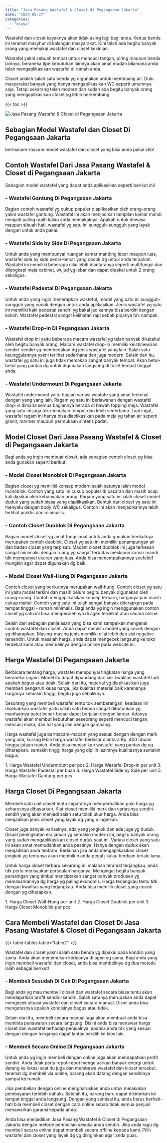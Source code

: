 ```yaml
---
title: "Jasa Pasang Wastafel & Closet di Pegangsaan Jakarta"
date: "2024-05-27"
categories: 
  - "biaya"
---
```


Wastafel dan closet kayaknya akan tidak asing lagi bagi anda. Kedua benda ini teramat masyhur di kalangan masyarakat. Kini telah ada begitu banyak orang yang memakai wastafel dan closet kekinian.

Wastafel yakni sebuah tempat untuk mencuci tangan, piring maupun benda lainnya. beraneka tipe kebutuhan lainnya akan amat mudah bilamana anda telah mengaplikasikan wastafel di rumah anda.

Closet adalah salah satu benda yg digunakan untuk membuang air. Dulu masyarakat banyak yang hanya mengaplikasikan WC seperti umumnya saja. Tetapi sekarang telah modern dan sudah ada begitu banyak orang yang mengaplikasikan closet yg lebih berkembang.

{{< toc >}}

![Jasa Pasang Wastafel & Closet di Pegangsaan Jakarta](/images/wastafel-closet-murah61.png)

## Sebagian Model Wastafel dan Closet Di Pegangsaan Jakarta

bermacam-macam model wastafel dan closet yang bisa anda pakai sbb!

## Contoh Wastafel Dari Jasa Pasang Wastafel & Closet di Pegangsaan Jakarta

Sebagian model wastafel yang dapat anda aplikasikan seperti berikut ini!

### \- Wastafel Gantung Di Pegangsaan Jakarta

Bagian contoh wastafel yg cukup populer diaplikasikan oleh orang-orang yakni wastafel gantung. Wastafel ini akan menjadikan tampilan kamar mandi menjadi paling rapih kalau anda memakainya. Apakah untuk dewasa maupun sibuah hati, wastafel yg satu ini sungguh-sungguh yang layak dengan untuk anda pakai.

### \- Wastafel Side by Side Di Pegangsaan Jakarta

Untuk anda yang mempunyai ruangan kamar manding lebar maupun luas, wastafel side by side benar-benar yang cocok dg untuk anda terapkan. Wastafel ini memiliki beberapa nilai lebih diantaranya seperti multifungsi dan dilengkapi meja cabinet, wujud yg lebar dan dapat dipakai untuk 2 orang sekaligus.

### \- Wastafel Padestal Di Pegangsaan Jakarta

Untuk anda yang ingin menerapkan wasteful, model yang satu ini sungguh-sungguh yang cocok dengan untuk anda aplikasikan. Jenis wastafel yg satu ini memiliki kaki pedestal sendiri yg bakal jadikannya bisa berdiri dengan kokoh. Wastafel pedestal sangat kelihatan rapi sebab pipanya tdk nampak.

### \- Wastafel Drop-in Di Pegangsaan Jakarta

Wastafel drop ini yaitu beberapa macam wastafel yg telah banyak diketahui oleh begitu banyak orang. Macam wastafel drop-in memiliki keistimewaan sendiri-sendiri yg membedakan dg jenis wastafel yang lain. Salah satu keunggulannya yakni terlihat sederhana dan juga modern. Selain dari itu, wastafel yg satu ini juga tidak memakan sangat banyak tempat. Akan betul-betul yang pantas dg untuk digunakan langsung di toilet tempat tinggal anda.

### \- Wastafel Undermount Di Pegangsaan Jakarta

Wastafel undermount yaitu bagian variasi wastafe yang amat terkenal dengan yang yang lain. Ragam yg satu ini berlawanan dengan wastafel drop-in dimana semua bagiannya berada di bawah topping meja. Wastafel yang satu ini juga tdk memakan tempat dan lebih sederhana. Tapi ingat, wastafel ragam ini hanya bisa diaplikasikan pada meja yg tahan air seperti granit, marmer maupun permukaan sintetis padat.

## Model Closet Dari Jasa Pasang Wastafel & Closet di Pegangsaan Jakarta

Bagi anda yg ingin membuat closet, ada sebagian contoh closet yg bisa anda gunakan seperti berikut:

### \- Model Closet Monoblok Di Pegangsaan Jakarta

Bagian closet yg memiliki konsep modern salah satunya ialah model monoblok. Contoh yang satu ini cukup populer di pasaran dan masih acap kali dipakai oleh kebanyakan orang. Ragam yang satu ini ialah closet model duduk yang sudah biasa yang diaplikasikan. Bentuk dari closet yg satu ini menyatu dengan body WC sekaligus. Contoh ini akan menjadikannya lebih terlihat praktis dan minimalis.

### \- Contoh Closet Duoblok Di Pegangsaan Jakarta

Bagian model closet yg amat fungsional untuk anda gunakan berikutnya merupakan contoh duoblok. Closet yg satu ini memiliki penampungan air dan badan closet yang terpisah. Macam closet duoblok ini juga terkesan sangat minimalis dengan ruang yg sangat terbatas meskipun kamar mandi tdk mempunyai ukuran yang luas. Anda bisa menempatkannya seefektif mungkin agar dapat digunakan dg baik.

### \- Model Closet Wall-Hung Di Pegangsaan Jakarta

Contoh closet yang berikutnya merupakan wall-hung. Contoh closet yg satu ini yaitu model terkini dan masih belum begitu banyak digunakan oleh orang-orang. Contoh mengaplikasikan konsep terbaru, harganya pun masih cukup mahal. Contoh yang satu ini telah sangat banyak diterapkan pada tempat tinggal - rumah minimalis. Bagi anda yg ingin menggunakan contoh closet yg satu ini bisa memperolehnya di agen terdekat atau secara online.

Selain dari sebagian penjelasan yang bisa kami sampaikan mengenai contoh wastafel dan closet. Anda dapat memilih model yang cocok dengan yg diharapkan, Masing-masing jenis memiliki nilai lebih dan sisi negative tersendiri. Untuk masalah harga, anda dapat mengecek langsung ke toko terdekat kami atau membelinya dengan online pada website ini.

## Harga Wastafel Di Pegangsaan Jakarta

Berbicara tentang harga, wastafel mempunyai tingkatan harga yang beraneka ragam. Model itu dapat dipandang dari sisi kwalitas wastafel tadi apakah bagus atau tidak. Selain dari itu, material yg diaplikasikan juga memberi pengaruh kelas harga. jika kualitas material baik karenanya harganya semakin tinggi, begitu juga sebaliknya.

Sesorang yang membeli wastafel tentu tdk sembarangan, keadaan ini disebabkan wastafel yaitu salah satu benda sangat dibutuhkan yg manfaatnya patut benar-benar dapat berjalan dengan lancar. Adanya wastafel akan membut kebutuhan seseorang seperti mencuci tangan, mencuci muka, dan hal yang lain dengan gampang.

Harga wastafel juga bermacam-macam yang sesuai dengan dengan merk yang ada, kurang lebih harga wastafel berkisar diantara Rp. 400 ribuan hingga jutaan rupiah. Anda bisa menjadikan wastafel yang pantas dg yg diharapkan. semakin tinggi harga yang dipilih lazimnya kualitasnya semakin bagus.

1\. Harga Wastafel Undermount per pcs 2. Harga Wastafel Drop-in per unit 3. Harga Wastafel Padestal per buah 4. Harga Wastafel Side by Side per unit 5. Harga Wastafel Gantung per pcs

## Harga Closet Di Pegangsaan Jakarta

Membeli satu unit closet tentu sepatutnya memperhatikan poin harga yg seharusnya dibayarkan. Kiat closet memiliki merk dan variasinya sendiri-sendiri yang akan menjadi salah satu tolok ukur harga. Anda bisa menjadikan jenis closet yang layak dg yang diinginkan.

Closet juga banyak variasinya, ada yang jongkok dan ada juga yg duduk. Disaat peningkatan era jaman yg semakin modern ini, begitu banyak orang yang sudah mengaplikasikan closet duduk saat ini. Variasi closet yang satu ini akan amat memudahkan anda pastinya. Hanya dengan duduk akan menjadikan anda tentram. Berlainan jika anda mengaplikasikan closet jongkok yg tentunya akan membikin anda pegal jikalau berdiam terlalu lama.

Untuk harga closet terbaru sekarang ini malahan teramat terjangkau, anda tdk perlu merisaukan persoalan harganya. Mengingat begitu banyak persaingan yang timbul menciptakan sangat banyak produsen yg memasarkannya dg harga yg paling ekonomis. Harga terjangkau tentu tdk dengan kwalitas yang terjangkau. Anda bisa memilih closet yang cocok dengan yg diharapkan.

1\. Harga Closet Wall-Hung per unit 2. Harga Closet Duoblok per unit 3. Harga Closet Monoblok per pcs

## Cara Membeli Wastafel dan Closet Di Jasa Pasang Wastafel & Closet di Pegangsaan Jakarta

{{< table-tables table="table2" >}}

Wastafel dan closet yakni salah satu benda yg dipakai pada kondisi yang sama. Anda akan menemukan keduanya di agen yg sama. Bagi anda yang ingin membeli wastafel dan closet, anda bisa membelinya dg dua metode ialah sebagai berikut!

### \- Membeli Sesudah Di Cek Di Pegangsaan Jakarta

Bagi anda yg mau membeli closet dan wastafel secara biasa tentu akan mendapatkan profit sendiri-sendiri. Salah satunya merupakan anda dapat mengecek situasi wastafel dan closet secara manual. Disini anda bisa mengetesnya apakah kondisinya bagus atau tidak.

Selain dari itu, membeli secara manual juga akan membuat anda bisa meminta penawaran secara langsung. Disini anda bisa menawar harga closet dan wastafel terhadap penjualnya. apabila anda tdk yang sesuai dengan dengan harganya dapat lantas beralih ke kios lain.

### \- Membeli Secara Online Di Pegangsaan Jakarta

Untuk anda yg ingin membeli dengan online juga akan mendapatkan profit sendiri. Anda tidak perlu repot-repot mengeluarkan banyak energi untuk datang ke lokasi saat itu juga dan membawa wastafel dan kloset tersebut. teramat dg membeli via online, barang akan datang dengan sendirinya sampai ke rumah.

Jika pembelian dengan online mengharuskan anda untuk melakukan pembayaran terlebih dahulu. Setelah itu, barang baru dapat dikirimkan ke tempat tinggal anda langsung. Dengan yang semisal itu, anda harus berhati-hati bila membeli closet dengan cara online sebab tidak semua penjual menawarkan garansi kepada anda.

Anda bisa menjadikan Jasa Pasang Wastafel & Closet di Pegangsaan Jakarta dengan metode pembelian sesuka anda sendiri. Jika anda ragu dg membeli secara online dapat membeli secara offline kepada kami. Pilih wastafel dan closet yang layak dg yg diinginkan agar anda puas.
